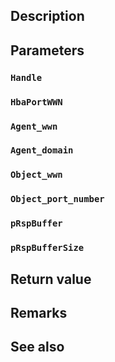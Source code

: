 ## Description

## Parameters

### `Handle`

### `HbaPortWWN`

### `Agent_wwn`

### `Agent_domain`

### `Object_wwn`

### `Object_port_number`

### `pRspBuffer`

### `pRspBufferSize`

## Return value

## Remarks

## See also